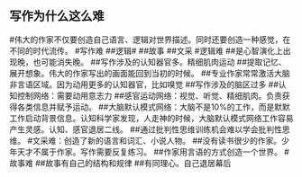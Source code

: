 ## 写作为什么这么难

#伟大的作家不仅要创造自己语言、逻辑对世界描述。同时还要创造一种感觉，在不同的时代流传。
#写作难
##逻辑#
##故事
##文采
#逻辑难
##是心智演化上出现晚，也可能消失晚。
##写作涉及的认知器官多。精细肌肉运动
##提取记忆、展开想象。伟大的作家写出的画面能回到当初的时候。
##专业作家常常激活大脑非言语区域。因为动用更多的认知器官，比如嗅觉
##写作涉及的脑区过多
##认知控制网络：需要动用意志力
##感官运动网络：视觉、听觉、精细肌肉。负责获得各类信息并赋予运动。
##大脑默认模式网络：大脑不是10%的工作，而是默默工作启动背景信息。认知科学家发现，人走神的时候，大脑默认模式网络工作容易产生灵感。认知、感官退居二线。
##通过批判性思维训练机会难以学会批判性思维。
#文采难：创造了新的语言和词汇、小说人物。
##没有读书很少的作家。少年天才不属于作家。写作需要反复练习。
##作家用言语的方式创造一个世界。
#故事难
##故事有自己的结构和规律
##有同理心。自己退居幕后

